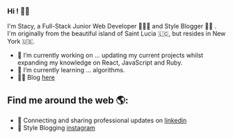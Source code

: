 ### Hi ! 👋🏾

I'm Stacy, a Full-Stack Junior Web Developer 👩🏾‍💻 and Style Blogger 👗👠 . 
I'm originally from the beautiful island of Saint Lucia 🇱🇨, but resides in New York 🇺🇸. 

- 🔭 I’m currently working on ... updating my current projects whilst expanding my knowledge on React, JavaScript and Ruby.
- 🌱 I’m currently learning ... algorithms.
- ✍🏾 Blog [here](https://dev.to/stacytech)


## Find me around the web 🌎: 
- 💼 Connecting and sharing professional updates on [linkedin](https://www.linkedin.com/in/stacy-d)
- 👗 Style Blogging [instagram](https://www.instagram.com/_stacy_d/)
